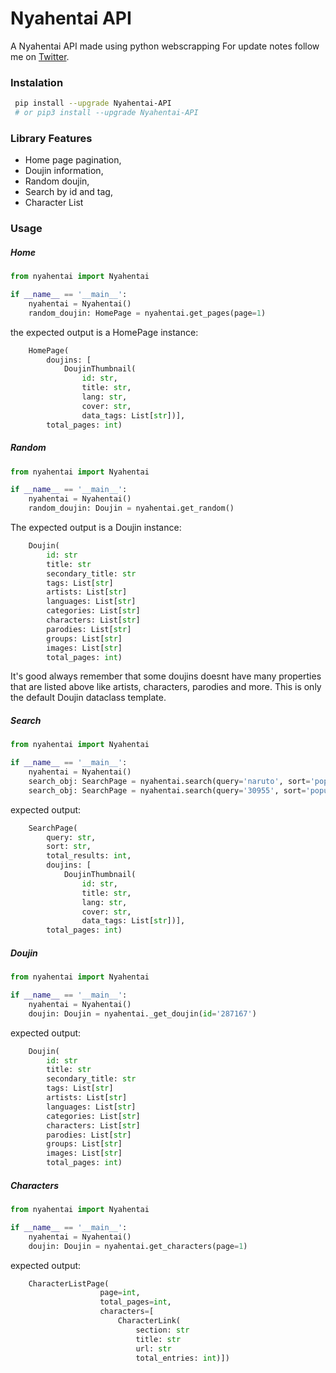 # Nyahentai API
A Nyahentai API made using python webscrapping
For update notes follow me on [Twitter](https://twitter.com/AlexandreSenpa1).

### Instalation
```bash
 pip install --upgrade Nyahentai-API
 # or pip3 install --upgrade Nyahentai-API
```
### Library Features

- Home page pagination,
- Doujin information,
- Random doujin,
- Search by id and tag,
- Character List

### Usage

##### Home

```python
from nyahentai import Nyahentai

if __name__ == '__main__':
    nyahentai = Nyahentai()
    random_doujin: HomePage = nyahentai.get_pages(page=1)
```

the expected output is a HomePage instance:
```python
    HomePage(
        doujins: [
            DoujinThumbnail(
                id: str, 
                title: str, 
                lang: str, 
                cover: str, 
                data_tags: List[str])], 
        total_pages: int)
```

##### Random

```python
from nyahentai import Nyahentai

if __name__ == '__main__':
    nyahentai = Nyahentai()
    random_doujin: Doujin = nyahentai.get_random()
```

The expected output is a Doujin instance:
```python
    Doujin(
        id: str
        title: str
        secondary_title: str
        tags: List[str]
        artists: List[str]
        languages: List[str]
        categories: List[str]
        characters: List[str]
        parodies: List[str]
        groups: List[str]
        images: List[str]
        total_pages: int)
```

It's good always remember that some doujins doesnt have many properties that are listed above like artists, characters, parodies and more. This is only the default Doujin dataclass template.

##### Search

```python
from nyahentai import Nyahentai

if __name__ == '__main__':
    nyahentai = Nyahentai()
    search_obj: SearchPage = nyahentai.search(query='naruto', sort='popular', page=1)
    search_obj: SearchPage = nyahentai.search(query='30955', sort='popular', page=1)
```

expected output:
```python
    SearchPage(
        query: str, 
        sort: str, 
        total_results: int, 
        doujins: [
            DoujinThumbnail(
                id: str, 
                title: str, 
                lang: str, 
                cover: str, 
                data_tags: List[str])], 
        total_pages: int)
```

##### Doujin

```python
from nyahentai import Nyahentai

if __name__ == '__main__':
    nyahentai = Nyahentai()
    doujin: Doujin = nyahentai._get_doujin(id='287167')
```

expected output:
```python
    Doujin(
        id: str
        title: str
        secondary_title: str
        tags: List[str]
        artists: List[str]
        languages: List[str]
        categories: List[str]
        characters: List[str]
        parodies: List[str]
        groups: List[str]
        images: List[str]
        total_pages: int)
```

##### Characters

```python
from nyahentai import Nyahentai

if __name__ == '__main__':
    nyahentai = Nyahentai()
    doujin: Doujin = nyahentai.get_characters(page=1)
```

expected output:
```python
    CharacterListPage(
                    page=int,
                    total_pages=int,
                    characters=[
                        CharacterLink(
                            section: str
                            title: str
                            url: str
                            total_entries: int)])
```
